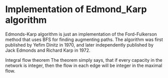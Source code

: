 # Implementation of Edmond_Karp algorithm
Edmonds-Karp algorithm is just an implementation of the Ford-Fulkerson method that uses BFS for finding augmenting paths. 
The algorithm was first published by Yefim Dinitz in 1970, and later independently published by Jack Edmonds and Richard Karp in 1972.

Integral flow theorem
The theorem simply says, that if every capacity in the network is integer, then the flow in each edge will be integer in the maximal flow.
